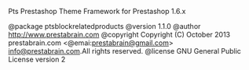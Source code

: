 Pts Prestashop Theme Framework for Prestashop 1.6.x

@package   ptsblockrelatedproducts
@version   1.1.0
@author    http://www.prestabrain.com
@copyright Copyright (C) October 2013 prestabrain.com <@emai:prestabrain@gmail.com>
              <info@prestabrain.com>.All rights reserved.
@license   GNU General Public License version 2